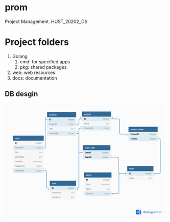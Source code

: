 # prom
Project Management. HUST_20202_DS

# Project folders

1. Golang
   1. cmd: for specified apps
   2. pkg: shared packages  
2. web: web resources
3. docs: documentation

## DB desgin

![DBDesign](docs/dbdiagram/prom_db.png)